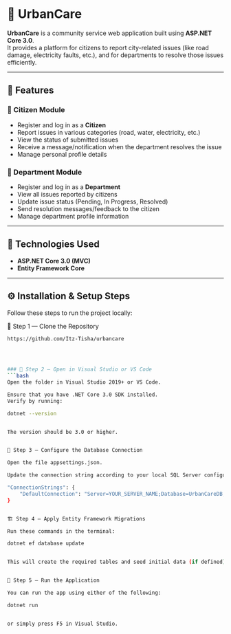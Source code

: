 # 🌆 UrbanCare

**UrbanCare** is a community service web application built using **ASP.NET Core 3.0**.  
It provides a platform for citizens to report city-related issues (like road damage, electricity faults, etc.), and for departments to resolve those issues efficiently.

---

## 🚀 Features

### 👤 Citizen Module
- Register and log in as a **Citizen**
- Report issues in various categories (road, water, electricity, etc.)
- View the status of submitted issues
- Receive a message/notification when the department resolves the issue
- Manage personal profile details

### 🏢 Department Module
- Register and log in as a **Department**
- View all issues reported by citizens
- Update issue status (Pending, In Progress, Resolved)
- Send resolution messages/feedback to the citizen
- Manage department profile information

---

## 🧩 Technologies Used

- **ASP.NET Core 3.0 (MVC)**
- **Entity Framework Core**

---

## ⚙️ Installation & Setup Steps

Follow these steps to run the project locally:



🧭 Step 1 — Clone the Repository
```bash
https://github.com/Itz-Tisha/urbancare

 


### 🥈 Step 2 — Open in Visual Studio or VS Code
```bash
Open the folder in Visual Studio 2019+ or VS Code.

Ensure that you have .NET Core 3.0 SDK installed.
Verify by running:

dotnet --version


The version should be 3.0 or higher.


🥉 Step 3 — Configure the Database Connection

Open the file appsettings.json.

Update the connection string according to your local SQL Server configuration:

"ConnectionStrings": {
    "DefaultConnection": "Server=YOUR_SERVER_NAME;Database=UrbanCareDB;Trusted_Connection=True;"
}


🏗️ Step 4 — Apply Entity Framework Migrations

Run these commands in the terminal:

dotnet ef database update


This will create the required tables and seed initial data (if defined).


🧭 Step 5 — Run the Application

You can run the app using either of the following:

dotnet run


or simply press F5 in Visual Studio.



